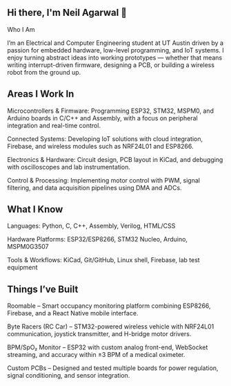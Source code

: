 ## Hi there, I'm Neil Agarwal 👋
Who I Am

I’m an Electrical and Computer Engineering student at UT Austin driven by a passion for embedded hardware, low-level programming, and IoT systems. I enjoy turning abstract ideas into working prototypes — whether that means writing interrupt-driven firmware, designing a PCB, or building a wireless robot from the ground up.

## Areas I Work In

Microcontrollers & Firmware: Programming ESP32, STM32, MSPM0, and Arduino boards in C/C++ and Assembly, with a focus on peripheral integration and real-time control.

Connected Systems: Developing IoT solutions with cloud integration, Firebase, and wireless modules such as NRF24L01 and ESP8266.

Electronics & Hardware: Circuit design, PCB layout in KiCad, and debugging with oscilloscopes and lab instrumentation.

Control & Processing: Implementing motor control with PWM, signal filtering, and data acquisition pipelines using DMA and ADCs.

## What I Know

Languages: Python, C, C++, Assembly, Verilog, HTML/CSS

Hardware Platforms: ESP32/ESP8266, STM32 Nucleo, Arduino, MSPM0G3507

Tools & Workflows: KiCad, Git/GitHub, Linux shell, Firebase, lab test equipment

## Things I’ve Built

Roomable – Smart occupancy monitoring platform combining ESP8266, Firebase, and a React Native mobile interface.

Byte Racers (RC Car) – STM32-powered wireless vehicle with NRF24L01 communication, joystick transmitter, and H-bridge motor drivers.

BPM/SpO₂ Monitor – ESP32 with custom analog front-end, WebSocket streaming, and accuracy within ±3 BPM of a medical oximeter.

Custom PCBs – Designed and tested multiple boards for power regulation, signal conditioning, and sensor integration.
